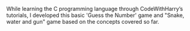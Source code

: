 While learning the C programming language through CodeWithHarry’s tutorials, I developed this basic 'Guess the Number' game and "Snake, water and gun" game 
based on the concepts covered so far.
